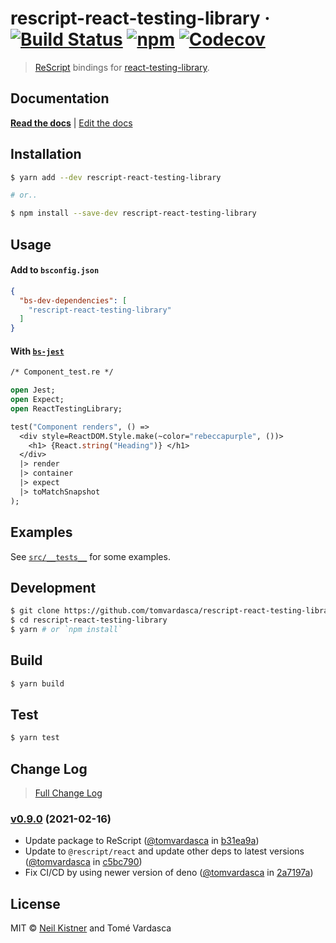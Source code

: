# rescript-react-testing-library &middot; [![Build Status][actions-image]][actions-url] [![npm][npm-image]][npm-url] [![Codecov][codecov-image]][codecov-url]

> [ReScript](//github.com/rescript-lang/rescript-compiler) bindings for [react-testing-library](//github.com/testing-library/react-testing-library).

## Documentation

[**Read the docs**](//testing-library.com/docs/rescript-react-testing-library/intro) | [Edit the docs](//github.com/testing-library/testing-library-docs/tree/master/docs/bs-react-testing-library)

## Installation

```sh
$ yarn add --dev rescript-react-testing-library

# or..

$ npm install --save-dev rescript-react-testing-library
```

## Usage

#### Add to `bsconfig.json`

```json
{
  "bs-dev-dependencies": [
    "rescript-react-testing-library"
  ]
}
```

#### With [`bs-jest`](//github.com/glennsl/bs-jest)

```ocaml
/* Component_test.re */

open Jest;
open Expect;
open ReactTestingLibrary;

test("Component renders", () =>
  <div style=ReactDOM.Style.make(~color="rebeccapurple", ())>
    <h1> {React.string("Heading")} </h1>
  </div>
  |> render
  |> container
  |> expect
  |> toMatchSnapshot
);
```

## Examples

See [`src/__tests__`](src/__tests__) for some examples.

## Development

```sh
$ git clone https://github.com/tomvardasca/rescript-react-testing-library.git
$ cd rescript-react-testing-library
$ yarn # or `npm install`
```

## Build

```sh
$ yarn build
```

## Test

```sh
$ yarn test
```

## Change Log

> [Full Change Log](changelog.md)

### [v0.9.0](https://github.com/tomvardasca/rescript-react-testing-library/releases/tag/v0.9.0) (2021-02-16)

* Update package to ReScript ([@tomvardasca](https://github.com/tomvardasca) in [b31ea9a](https://github.com/tomvardasca/rescript-react-testing-library/commit/b31ea9a))
* Update to `@rescript/react` and update other deps to latest versions ([@tomvardasca](https://github.com/tomvardasca) in [c5bc790](https://github.com/tomvardasca/rescript-react-testing-library/commit/c5bc790))
* Fix CI/CD by using newer version of deno ([@tomvardasca](https://github.com/tomvardasca) in [2a7197a](https://github.com/tomvardasca/rescript-react-testing-library/commit/2a7197a))

## License

MIT © [Neil Kistner](https://neilkistner.com) and Tomé Vardasca

[actions-image]: https://img.shields.io/github/workflow/status/tomvardasca/rescript-react-testing-library/CI.svg?style=flat-square
[actions-url]: https://github.com/tomvardasca/rescript-react-testing-library/actions

[npm-image]: https://img.shields.io/npm/v/rescript-react-testing-library.svg?style=flat-square
[npm-url]: https://npm.im/rescript-react-testing-library

[codecov-image]: https://img.shields.io/codecov/c/github/tomvardasca/rescript-react-testing-library.svg?style=flat-square
[codecov-url]: https://codecov.io/github/tomvardasca/rescript-react-testing-library
